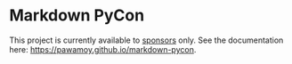 # Markdown PyCon

This project is currently available to [sponsors](https://github.com/sponsors/pawamoy) only.
See the documentation here: https://pawamoy.github.io/markdown-pycon.
